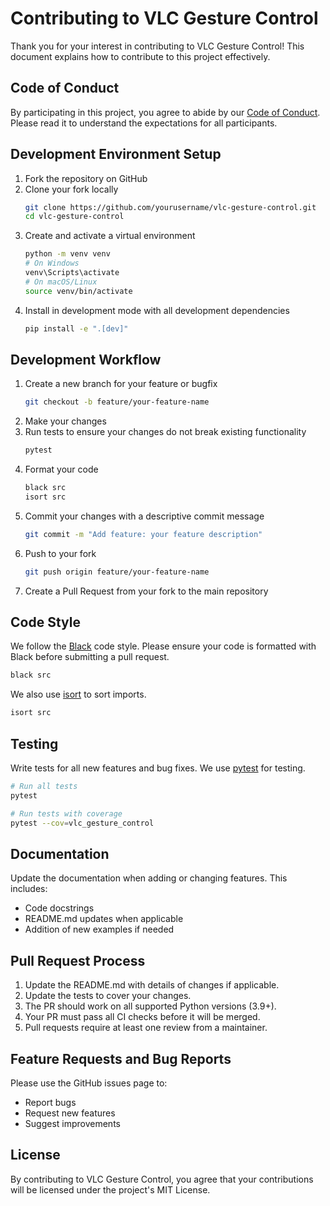 # Contributing to VLC Gesture Control

Thank you for your interest in contributing to VLC Gesture Control! This document explains how to contribute to this project effectively.

## Code of Conduct

By participating in this project, you agree to abide by our [Code of Conduct](CODE_OF_CONDUCT.md). Please read it to understand the expectations for all participants.

## Development Environment Setup

1. Fork the repository on GitHub
2. Clone your fork locally
   ```bash
   git clone https://github.com/yourusername/vlc-gesture-control.git
   cd vlc-gesture-control
   ```
3. Create and activate a virtual environment
   ```bash
   python -m venv venv
   # On Windows
   venv\Scripts\activate
   # On macOS/Linux
   source venv/bin/activate
   ```
4. Install in development mode with all development dependencies
   ```bash
   pip install -e ".[dev]"
   ```

## Development Workflow

1. Create a new branch for your feature or bugfix
   ```bash
   git checkout -b feature/your-feature-name
   ```
2. Make your changes
3. Run tests to ensure your changes do not break existing functionality
   ```bash
   pytest
   ```
4. Format your code
   ```bash
   black src
   isort src
   ```
5. Commit your changes with a descriptive commit message
   ```bash
   git commit -m "Add feature: your feature description"
   ```
6. Push to your fork
   ```bash
   git push origin feature/your-feature-name
   ```
7. Create a Pull Request from your fork to the main repository

## Code Style

We follow the [Black](https://black.readthedocs.io/) code style. Please ensure your code is formatted with Black before submitting a pull request.

```bash
black src
```

We also use [isort](https://pycqa.github.io/isort/) to sort imports.

```bash
isort src
```

## Testing

Write tests for all new features and bug fixes. We use [pytest](https://docs.pytest.org/) for testing.

```bash
# Run all tests
pytest

# Run tests with coverage
pytest --cov=vlc_gesture_control
```

## Documentation

Update the documentation when adding or changing features. This includes:

- Code docstrings
- README.md updates when applicable
- Addition of new examples if needed

## Pull Request Process

1. Update the README.md with details of changes if applicable.
2. Update the tests to cover your changes.
3. The PR should work on all supported Python versions (3.9+).
4. Your PR must pass all CI checks before it will be merged.
5. Pull requests require at least one review from a maintainer.

## Feature Requests and Bug Reports

Please use the GitHub issues page to:

- Report bugs
- Request new features
- Suggest improvements

## License

By contributing to VLC Gesture Control, you agree that your contributions will be licensed under the project's MIT License. 